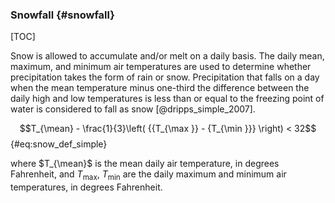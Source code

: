 
### Snowfall {#snowfall}

[TOC]

Snow is allowed to accumulate and/or melt on a daily basis. The daily mean, maximum, and minimum air temperatures are used to determine whether precipitation takes the form of rain or snow. Precipitation that falls on a day when the mean temperature minus one-third the difference between the daily high and low temperatures is less than or equal to the freezing point of water is considered to fall as snow [@dripps_simple_2007].

$$T_{\mean}  - \frac{1}{3}\left( {{T_{\max }} - {T_{\min }}} \right) < 32$$ {#eq:snow_def_simple}

where
  $T_{\mean}$ is the mean daily air temperature, in degrees Fahrenheit, and 
  $T_{\max}$, $T_{\min}$ are the daily maximum and minimum air temperatures, in degrees Fahrenheit.      
